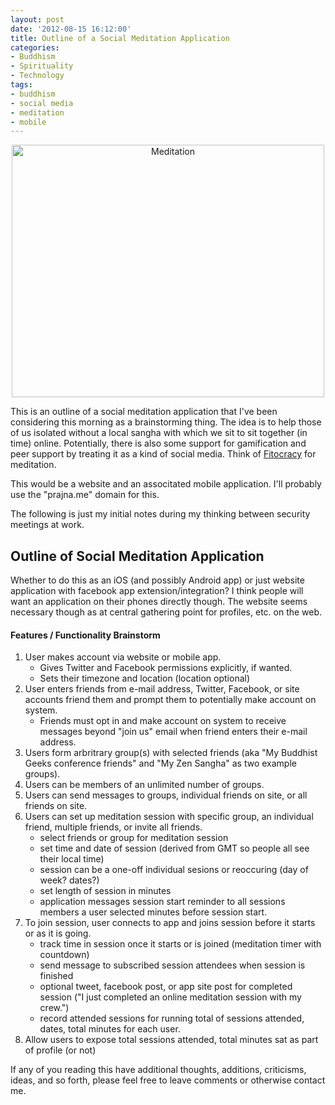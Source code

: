 ```yaml
---
layout: post
date: '2012-08-15 16:12:00'
title: Outline of a Social Meditation Application
categories:
- Buddhism
- Spirituality
- Technology
tags:
- buddhism
- social media
- meditation
- mobile
---
```

<p style="text-align:center"><a href="http://www.flickr.com/photos/karamell/5020495143/" title="Meditation by Karamellzucker, on Flickr"><img src="http://farm5.staticflickr.com/4130/5020495143_01f47126d5.jpg" width="500" height="404" alt="Meditation"></a></p>

This is an outline of a social meditation application that I've been considering this morning as a brainstorming thing. The idea is to help those of us isolated without a local sangha with which we sit to sit together (in time) online. Potentially, there is also some support for gamification and peer support by treating it as a kind of social media. Think of [Fitocracy](http://www.fitocracy.com) for meditation.

This would be a website and an associtated mobile application. I'll probably use the "prajna.me" domain for this.

The following is just my initial notes during my thinking between security meetings at work.

## Outline of Social Meditation Application

Whether to do this as an iOS (and possibly Android app) or just website application with facebook app extension/integration? I think people will want an application on their phones directly though. The website seems necessary though as at central gathering point for profiles, etc. on the web.

#### Features / Functionality Brainstorm

1. User makes account via website or mobile app.
	* Gives Twitter and Facebook permissions explicitly, if wanted.
	* Sets their timezone and location (location optional)
2. User enters friends from e-mail address, Twitter, Facebook, or site accounts friend them and prompt them to potentially make account on system.
	* Friends must opt in and make account on system to receive messages beyond "join us" email when friend enters their e-mail address.
3. Users form arbritrary group(s) with selected friends (aka "My Buddhist Geeks conference friends" and "My Zen Sangha" as two example groups). 
4. Users can be members of an unlimited number of groups.
5. Users can send messages to groups, individual friends on site, or all friends on site.
6. Users can set up meditation session with specific group, an individual friend, multiple friends, or invite all friends.
	* select friends or group for meditation session
	* set time and date of session (derived from GMT so people all see their local time)
	* session can be a one-off individual sesions or reoccuring (day of week? dates?)
	* set length of session in minutes
	* application messages session start reminder to all sessions members a user selected minutes before session start.
5. To join session, user connects to app and joins session before it starts or as it is going.
	* track time in session once it starts or is joined (meditation timer with countdown)
	* send message to subscribed session attendees when session is finished
	* optional tweet, facebook post, or app site post for completed session ("I just completed an online meditation session with my crew.")
	* record attended sessions for running total of sessions attended, dates, total minutes for each user.
6.  Allow users to expose total sessions attended, total minutes sat as part of profile (or not)

If any of you reading this have additional thoughts, additions, criticisms, ideas, and so forth, please feel free to leave comments or otherwise contact me.